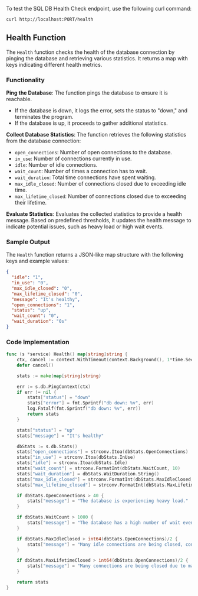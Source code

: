 To test the SQL DB Health Check endpoint, use the following curl command:

```bash
curl http://localhost:PORT/health
```
## Health Function

The `Health` function checks the health of the database connection by pinging the database and retrieving various statistics. It returns a map with keys indicating different health metrics.

### Functionality

**Ping the Database**: The function pings the database to ensure it is reachable.

   - If the database is down, it logs the error, sets the status to "down," and terminates the program.
   - If the database is up, it proceeds to gather additional statistics.

**Collect Database Statistics**: The function retrieves the following statistics from the database connection:

   - `open_connections`: Number of open connections to the database.
   - `in_use`: Number of connections currently in use.
   - `idle`: Number of idle connections.
   - `wait_count`: Number of times a connection has to wait.
   - `wait_duration`: Total time connections have spent waiting.
   - `max_idle_closed`: Number of connections closed due to exceeding idle time.
   - `max_lifetime_closed`: Number of connections closed due to exceeding their lifetime.

**Evaluate Statistics**: Evaluates the collected statistics to provide a health message. Based on predefined thresholds, it updates the health message to indicate potential issues, such as heavy load or high wait events.

### Sample Output

The `Health` function returns a JSON-like map structure with the following keys and example values:

```json
{
  "idle": "1",
  "in_use": "0",
  "max_idle_closed": "0",
  "max_lifetime_closed": "0",
  "message": "It's healthy",
  "open_connections": "1",
  "status": "up",
  "wait_count": "0",
  "wait_duration": "0s"
}
```

### Code Implementation

```go
func (s *service) Health() map[string]string {
    ctx, cancel := context.WithTimeout(context.Background(), 1*time.Second)
    defer cancel()

    stats := make(map[string]string)

    err := s.db.PingContext(ctx)
    if err != nil {
        stats["status"] = "down"
        stats["error"] = fmt.Sprintf("db down: %v", err)
        log.Fatalf(fmt.Sprintf("db down: %v", err)) 
        return stats
    }

    stats["status"] = "up"
    stats["message"] = "It's healthy"

    dbStats := s.db.Stats()
    stats["open_connections"] = strconv.Itoa(dbStats.OpenConnections)
    stats["in_use"] = strconv.Itoa(dbStats.InUse)
    stats["idle"] = strconv.Itoa(dbStats.Idle)
    stats["wait_count"] = strconv.FormatInt(dbStats.WaitCount, 10)
    stats["wait_duration"] = dbStats.WaitDuration.String()
    stats["max_idle_closed"] = strconv.FormatInt(dbStats.MaxIdleClosed, 10)
    stats["max_lifetime_closed"] = strconv.FormatInt(dbStats.MaxLifetimeClosed, 10)

    if dbStats.OpenConnections > 40 { 
        stats["message"] = "The database is experiencing heavy load."
    }

    if dbStats.WaitCount > 1000 {
        stats["message"] = "The database has a high number of wait events, indicating potential bottlenecks."
    }

    if dbStats.MaxIdleClosed > int64(dbStats.OpenConnections)/2 {
        stats["message"] = "Many idle connections are being closed, consider revising the connection pool settings."
    }

    if dbStats.MaxLifetimeClosed > int64(dbStats.OpenConnections)/2 {
        stats["message"] = "Many connections are being closed due to max lifetime, consider increasing max lifetime or revising the connection usage pattern."
    }

    return stats
}
```
